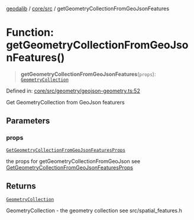 [geodalib](../../../modules.md) / [core/src](../index.md) / getGeometryCollectionFromGeoJsonFeatures

# Function: getGeometryCollectionFromGeoJsonFeatures()

> **getGeometryCollectionFromGeoJsonFeatures**(`props`): [`GeometryCollection`](../classes/GeometryCollection.md)

Defined in: [core/src/geometry/geojson-geometry.ts:52](https://github.com/GeoDaCenter/geoda-lib/blob/3f9453a08cf3d7f96b1a0d65d18359804129d8d2/js/packages/core/src/geometry/geojson-geometry.ts#L52)

Get GeometryCollection from GeoJson featurers

## Parameters

### props

[`GetGeometryCollectionFromGeoJsonFeaturesProps`](../type-aliases/GetGeometryCollectionFromGeoJsonFeaturesProps.md)

the props for getGeometryCollectionFromGeoJson see [GetGeometryCollectionFromGeoJsonFeaturesProps](../type-aliases/GetGeometryCollectionFromGeoJsonFeaturesProps.md)

## Returns

[`GeometryCollection`](../classes/GeometryCollection.md)

GeometryCollection - the geometry collection see src/spatial_features.h
